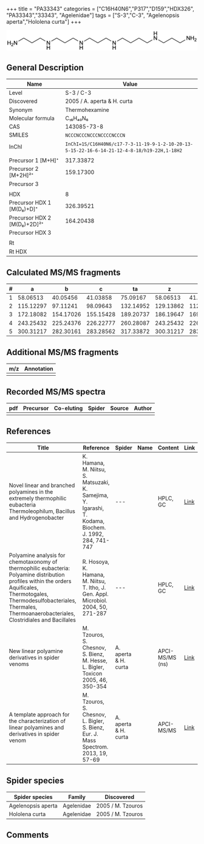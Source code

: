 +++
title = "PA33343"
categories = ["C16H40N6","P317","D159","HDX326",
"PA33343","33343",
"Agelenidae"]
tags = ["S-3","C-3",
"Agelenopsis aperta","Hololena curta"]
+++

![](/img/PA33343.png)

## General Description

| Name                        | Value                       |
|-----------------------------|-----------------------------|
| Level                       | S-3 / C-3                          |
| Discovered                  | 2005 / A. aperta & H. curta |
| Synonym                     | Thermohexamine              |
| Molecular formula           | C₁₆H₄₀N₆                    |
| CAS                         | 143085-73-8                 |
| SMILES | `NCCCNCCCNCCCNCCCCNCCCN`  |
| InChI  | `InChI=1S/C16H40N6/c17-7-3-11-19-9-1-2-10-20-13-5-15-22-16-6-14-21-12-4-8-18/h19-22H,1-18H2`  |
|                             |                             |
| Precursor 1 [M+H]⁺          | 317.33872                   |
| Precursor 2 [M+2H]²⁺        | 159.17300                   |
| Precursor 3                 |                             |
|                             |                             |
| HDX                         | 8                           |
| Precursor HDX 1 [M(D₈)+D]⁺   | 326.39521                   |
| Precursor HDX 2 [M(D₈)+2D]²⁺ | 164.20438                   |
| Precursor HDX 3             |                             |
|                             |                             |
| Rt                          |                             |
| Rt HDX                      |                             |

## Calculated MS/MS fragments

| # | a         | b         | c         | ta        | z         | y         | tz        |
|---|-----------|-----------|-----------|-----------|-----------|-----------|-----------|
| 1 | 58.06513 | 40.05456 | 41.03858 | 75.09167 | 58.06513 | 41.03858 | 75.09167 |
| 2 | 115.12297 | 97.11241 | 98.09643 | 132.14952 | 129.13862 | 112.11208 | 146.16517 |
| 3 | 172.18082 | 154.17026 | 155.15428 | 189.20737 | 186.19647 | 169.16993 | 203.22302 |
| 4 | 243.25432 | 225.24376 | 226.22777 | 260.28087 | 243.25432 | 226.22777 | 260.28087 |
| 5 | 300.31217 | 282.30161 | 283.28562 | 317.33872 | 300.31217 | 283.28562 | 317.33872 |

## Additional MS/MS fragments

| m/z | Annotation |
|-----|------------|
|     |            |

## Recorded MS/MS spectra

| pdf | Precursor | Co-eluting | Spider | Source | Author |
|-----|-----------|------------|--------|--------|--------|
|     |           |            |        |        |        |

## References

| Title                                                                                             | Reference                                                                           | Spider               | Name | Content         | Link                                                  |
|---------------------------------------------------------------------------------------------------|-------------------------------------------------------------------------------------|----------------------|------|-----------------|-------------------------------------------------------|
| Novel linear and branched polyamines in the extremely thermophilic eubacteria Thermoleophilum, Bacillus and Hydrogenobacter                                                                                                               | K. Hamana, M. Niitsu, S. Matsuzaki, K. Samejima, Y. Igarashi, T. Kodama, Biochem. J. 1992, 284, 741-747 | ---    |      | HPLC, GC | [Link](http://www.biochemj.org/content/284/3/741)                        |
| Polyamine analysis for chemotaxonomy of thermophilic eubacteria: Polyamine distribution profiles within the orders Aquificales, Thermotogales, Thermodesulfobacteriales, Thermales, Thermoanaerobacteriales, Clostridiales and Bacillales | R. Hosoya, K. Hamana, M. Niitsu, T. Itho, J. Gen. Appl. Microbiol. 2004, 50, 271-287                    | ---    |      | HPLC, GC | [Link](https://www.jstage.jst.go.jp/article/jgam/50/5/50_5_271/_article) |
| New linear polyamine derivatives in spider venoms                                                 | M. Tzouros, S. Chesnov, S. Bienz, M. Hesse, L. Bigler, Toxicon 2005, 46, 350-354    | A. aperta & H. curta |      | APCI-MS/MS (ns) | [Link](https://doi.org/10.1016/j.toxicon.2005.04.018) |
| A template approach for the characterization of linear polyamines and derivatives in spider venom | M. Tzouros, S. Chesnov, L. Bigler, S. Bienz, Eur. J. Mass Spectrom. 2013, 19, 57-69 | A. aperta & H. curta |      | APCI-MS/MS      | [Link](https://doi.org/10.1255/ejms.1213)             |

## Spider species

| Spider species     | Family     | Discovered        |
|--------------------|------------|-------------------|
| Agelenopsis aperta | Agelenidae | 2005 / M. Tzouros |
| Hololena curta     | Agelenidae | 2005 / M. Tzouros |

## Comments
